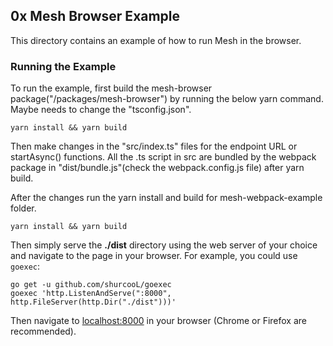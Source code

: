 ## 0x Mesh Browser Example

This directory contains an example of how to run Mesh in the browser.

### Running the Example

To run the example, first build the mesh-browser package("/packages/mesh-browser") by running the below yarn command. Maybe needs to change the "tsconfig.json".

```
yarn install && yarn build
```

Then make changes in the "src/index.ts" files for the endpoint URL or startAsync() functions. All the .ts script in src are bundled by the webpack package in "dist/bundle.js"(check the webpack.config.js file) after yarn build.

After the changes run the yarn install and build for mesh-webpack-example folder.

```
yarn install && yarn build
```

Then simply serve the **./dist** directory using the web server
of your choice and navigate to the page in your browser. For example, you could
use `goexec`:

```
go get -u github.com/shurcooL/goexec
goexec 'http.ListenAndServe(":8000", http.FileServer(http.Dir("./dist")))'
```

Then navigate to [localhost:8000](http://localhost:8000) in your browser (Chrome
or Firefox are recommended).
